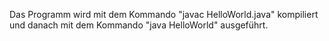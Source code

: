 Das Programm wird mit dem Kommando "javac HelloWorld.java" kompiliert und danach mit dem Kommando "java HelloWorld" ausgeführt.
